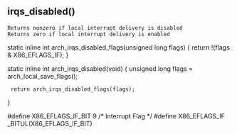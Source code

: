 irqs_disabled()
------------------

    Returns nonzero if local interrupt delivery is disabled
    Returns zero if local interrupt delivery is enabled

 static inline int arch_irqs_disabled_flags(unsigned long flags)
 {
     return !(flags & X86_EFLAGS_IF);
 }
 
 static inline int arch_irqs_disabled(void)
 {
     unsigned long flags = arch_local_save_flags();                                                           
 
     return arch_irqs_disabled_flags(flags);
 }

#define X86_EFLAGS_IF_BIT   9 /* Interrupt Flag */
#define X86_EFLAGS_IF       _BITUL(X86_EFLAGS_IF_BIT) 
